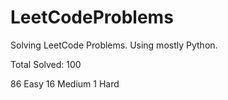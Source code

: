 # LeetCodeProblems
Solving LeetCode Problems. Using mostly Python. 

Total Solved: 100

86 Easy
16 Medium 
1 Hard
